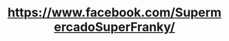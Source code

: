 ---
title: "https://www.facebook.com/SupermercadoSuperFranky/"
url: /jardin-america/https-www-facebook-com-supermercadosuperfranky/
shop: supermercado
---